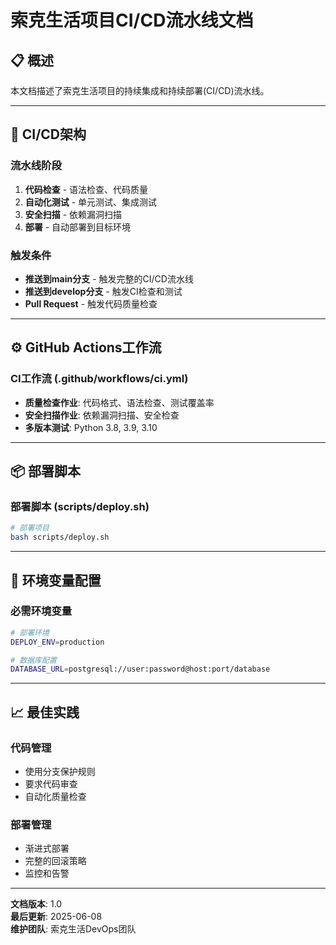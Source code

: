 # 索克生活项目CI/CD流水线文档

## 📋 概述

本文档描述了索克生活项目的持续集成和持续部署(CI/CD)流水线。

---

## 🚀 CI/CD架构

### 流水线阶段
1. **代码检查** - 语法检查、代码质量
2. **自动化测试** - 单元测试、集成测试
3. **安全扫描** - 依赖漏洞扫描
4. **部署** - 自动部署到目标环境

### 触发条件
- **推送到main分支** - 触发完整的CI/CD流水线
- **推送到develop分支** - 触发CI检查和测试
- **Pull Request** - 触发代码质量检查

---

## ⚙️ GitHub Actions工作流

### CI工作流 (.github/workflows/ci.yml)
- **质量检查作业**: 代码格式、语法检查、测试覆盖率
- **安全扫描作业**: 依赖漏洞扫描、安全检查
- **多版本测试**: Python 3.8, 3.9, 3.10

---

## 📦 部署脚本

### 部署脚本 (scripts/deploy.sh)
```bash
# 部署项目
bash scripts/deploy.sh
```

---

## 🔧 环境变量配置

### 必需环境变量
```bash
# 部署环境
DEPLOY_ENV=production

# 数据库配置
DATABASE_URL=postgresql://user:password@host:port/database
```

---

## 📈 最佳实践

### 代码管理
- 使用分支保护规则
- 要求代码审查
- 自动化质量检查

### 部署管理
- 渐进式部署
- 完整的回滚策略
- 监控和告警

---

**文档版本**: 1.0  
**最后更新**: 2025-06-08  
**维护团队**: 索克生活DevOps团队  
